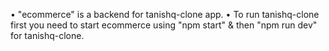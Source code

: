 • "ecommerce" is a backend for tanishq-clone app.
• To run tanishq-clone first you need to start ecommerce using "npm start" & then "npm run dev" for tanishq-clone.
